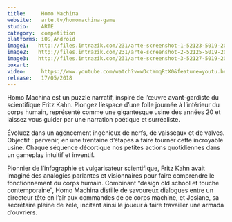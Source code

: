 ```yaml
---
title:     Homo Machina
website:   arte.tv/homomachina-game
studio:    ARTE
category:  competition
platforms: iOS,Android
image1:   http://files.intrazik.com/231/arte-screenshot-1-52123-5019-20180424-143705.jpg
image2:   http://files.intrazik.com/231/arte-screenshot-2-52125-5019-20180424-143705.jpg
image3:   http://files.intrazik.com/231/arte-screenshot-3-52127-5019-20180424-143706.jpg
boxart:    
video:     https://www.youtube.com/watch?v=wDctYmqRtX0&feature=youtu.be
release:   17/05/2018
---
```


Homo Machina est un puzzle narratif, inspiré de l’œuvre avant-gardiste du scientifique Fritz Kahn. Plongez l’espace d’une folle journée à l’intérieur du corps humain, représenté comme une gigantesque usine des années 20 et laissez vous guider par une narration poétique et surréaliste.
  
 Évoluez dans un agencement ingénieux de nerfs, de vaisseaux et de valves. Objectif : parvenir, en une trentaine d’étapes à faire tourner cette incroyable usine. Chaque séquence décortique nos petites actions quotidiennes dans un gameplay intuitif et inventif.
 
 Pionnier de l’infographie et vulgarisateur scientifique, Fritz Kahn avait imaginé des analogies parlantes et visionnaires pour faire comprendre le fonctionnement du corps humain. Combinant “design old school et touche contemporaine”, Homo Machina distille de savoureux dialogues entre un directeur tête en l’air aux commandes de ce corps machine, et Josiane, sa secrétaire pleine de zèle, incitant ainsi le joueur à faire travailler une armada d’ouvriers.
